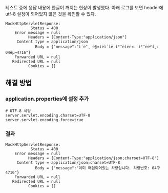 테스트 중에 응답 내용에 한글이 깨지는 현상이 발생했다.
아래 로그를 보면 header에 utf-8 설정이 되어있지 않은 것을 확인할 수 있다.
```
MockHttpServletResponse:
           Status = 400
    Error message = null
          Headers = [Content-Type:"application/json"]
     Content type = application/json
             Body = {"message":"ì´ë¯¸ ë§¤ìëì´ìë ì°¨ëìëë¤. ì°¨ëë²í¸: 04êµ¬4716"}
    Forwarded URL = null
   Redirected URL = null
          Cookies = []
```

## 해결 방법
### application.properties에 설정 추가
```
# UTF-8 세팅
server.servlet.encoding.charset=UTF-8
server.servlet.encoding.force=true
```

### 결과
```
MockHttpServletResponse:
           Status = 400
    Error message = null
          Headers = [Content-Type:"application/json;charset=UTF-8"]
     Content type = application/json;charset=UTF-8
             Body = {"message":"이미 매입되어있는 차량입니다. 차량번호: 04구4716"}
    Forwarded URL = null
   Redirected URL = null
          Cookies = []
```
